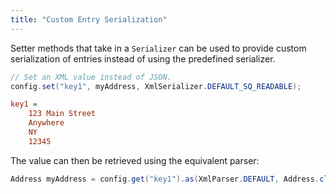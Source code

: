 ```yaml
---
title: "Custom Entry Serialization"
---
```


Setter methods that take in a `Serializer` can be used to provide custom serialization of entries instead of using the predefined serializer.

```java
// Set an XML value instead of JSON.
config.set("key1", myAddress, XmlSerializer.DEFAULT_SQ_READABLE);
```

```ini
key1 =
    123 Main Street
    Anywhere
    NY
    12345
```
The value can then be retrieved using the equivalent parser:

```java
Address myAddress = config.get("key1").as(XmlParser.DEFAULT, Address.class).orElse(null);
```

